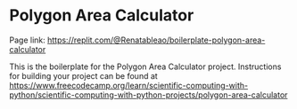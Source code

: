 # Polygon Area Calculator

Page link: https://replit.com/@Renatableao/boilerplate-polygon-area-calculator

This is the boilerplate for the Polygon Area Calculator project. Instructions for building your project can be found at https://www.freecodecamp.org/learn/scientific-computing-with-python/scientific-computing-with-python-projects/polygon-area-calculator
